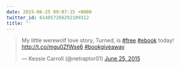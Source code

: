 ```yaml
---
date: 2015-06-25 09:07:15 +0000
twitter_id: 614057266292109312
title: ''
---
```


<blockquote class="twitter-tweet"><p lang="en" dir="ltr">My little werewolf love story, Turned, is <a href="https://twitter.com/hashtag/free?src=hash&amp;ref_src=twsrc%5Etfw">#free</a> <a href="https://twitter.com/hashtag/ebook?src=hash&amp;ref_src=twsrc%5Etfw">#ebook</a> today! <a href="http://t.co/mgu0ZfWse6">http://t.co/mgu0ZfWse6</a>  <a href="https://twitter.com/hashtag/bookgiveaway?src=hash&amp;ref_src=twsrc%5Etfw">#bookgiveaway</a></p>&mdash; Kessie Carroll (@netraptor01) <a href="https://twitter.com/netraptor01/status/614054980119568385?ref_src=twsrc%5Etfw">June 25, 2015</a></blockquote>
<script async src="https://platform.twitter.com/widgets.js" charset="utf-8"></script>
